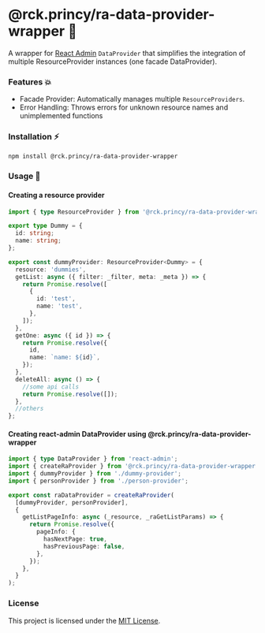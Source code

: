 # @rck.princy/ra-data-provider-wrapper :hammer:

A wrapper for [React Admin](https://github.com/marmelab/react-admin) `DataProvider` that simplifies the integration of multiple ResourceProvider instances (one facade DataProvider).

### Features :collision:
- Facade Provider: Automatically manages multiple `ResourceProviders`.
- Error Handling: Throws errors for unknown resource names and unimplemented functions

### Installation :zap:

```bash
npm install @rck.princy/ra-data-provider-wrapper
```

### Usage :seedling:

#### Creating a resource provider

```typescript
import { type ResourceProvider } from '@rck.princy/ra-data-provider-wrapper';

export type Dummy = {
  id: string;
  name: string;
};

export const dummyProvider: ResourceProvider<Dummy> = {
  resource: 'dummies',
  getList: async ({ filter: _filter, meta: _meta }) => {
    return Promise.resolve([
      {
        id: 'test',
        name: 'test',
      },
    ]);
  },
  getOne: async ({ id }) => {
    return Promise.resolve({
      id,
      name: `name: ${id}`,
    });
  },
  deleteAll: async () => {
    //some api calls
    return Promise.resolve([]);
  },
  //others
};
```

#### Creating react-admin DataProvider using @rck.princy/ra-data-provider-wrapper

```typescript
import { type DataProvider } from 'react-admin';
import { createRaProvider } from '@rck.princy/ra-data-provider-wrapper';
import { dummyProvider } from './dummy-provider';
import { personProvider } from './person-provider';

export const raDataProvider = createRaProvider(
  [dummyProvider, personProvider],
  {
    getListPageInfo: async (_resource, _raGetListParams) => {
      return Promise.resolve({
        pageInfo: {
          hasNextPage: true,
          hasPreviousPage: false,
        },
      });
    },
  }
);
```

### License

This project is licensed under the [MIT License](LICENSE.md).
